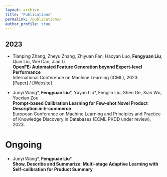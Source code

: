 ```yaml
---
layout: archive
title: "Publications"
permalink: /publications/
author_profile: true
---
```



## 2023

- Tianping Zhang, Zheyu Zhang, Zhiyuan Fan, Haoyan Luo, __Fengyuan Liu__, Qian Liu, Wei Cao, Jian Li                 
**OpenFE: Automated Feature Generation beyond Expert-level Performance**   
International Conference on Machine Learning (ICML), 2023.      
[\[Paper\]](https://arxiv.org/abs/2211.12507) / [\[Website\]](https://github.com/IIIS-Li-Group/OpenFE)

- Junyi Wang\*, __Fengyuan Liu__\*, Yuyan Liu*, Fenglin Liu, Shen Ge, Xian Wu, Yuexian Zou                 
**Prompt-based Calibration Learning for Few-shot Novel Product Description in E-commerce**   
European Conference on Machine Learning and Principles and Practice of Knowledge Discovery in Databases (ECML PKDD under review), 2023.

# Ongoing

- Junyi Wang\*, __Fengyuan Liu__\*              
**Show, Describe and Summarize: Multi-stage Adaptive Learning with Self-calibration for Product Summary**   
